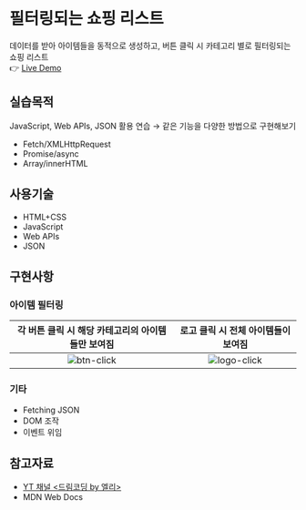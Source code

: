 # 필터링되는 쇼핑 리스트

데이터를 받아 아이템들을 동적으로 생성하고,
버튼 클릭 시 카테고리 별로 필터링되는 쇼핑 리스트<br>
👉 [Live Demo](https://hyunji-lee-dev.github.io/filterable-shopping-list/)

## 실습목적

JavaScript, Web APIs, JSON 활용 연습 → 같은 기능을 다양한 방법으로 구현해보기

- Fetch/XMLHttpRequest
- Promise/async
- Array/innerHTML

## 사용기술

- HTML+CSS
- JavaScript
- Web APIs
- JSON

## 구현사항

### 아이템 필터링

|                                  각 버튼 클릭 시 해당 카테고리의 아이템들만 보여짐                                  |                                         로고 클릭 시 전체 아이템들이 보여짐                                          |
| :-----------------------------------------------------------------------------------------------------------------: | :------------------------------------------------------------------------------------------------------------------: |
| ![btn-click](https://user-images.githubusercontent.com/79075688/115172497-5e5a9a00-a100-11eb-9869-29adec6ccbb6.gif) | ![logo-click](https://user-images.githubusercontent.com/79075688/115172493-5d296d00-a100-11eb-8724-48af2a382b34.gif) |

### 기타

- Fetching JSON
- DOM 조작
- 이벤트 위임

## 참고자료

- [YT 채널 <드림코딩 by 엘리>](https://youtu.be/We2Kv1HMGvc)
- MDN Web Docs
